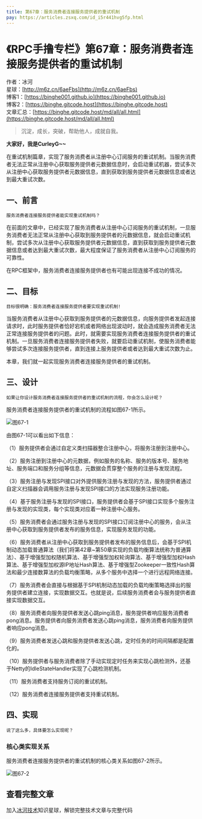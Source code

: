 ```yaml
---
title: 第67章：服务消费者连接服务提供者的重试机制
pay: https://articles.zsxq.com/id_i5r441hvg5fp.html
---
```


# 《RPC手撸专栏》第67章：服务消费者连接服务提供者的重试机制

作者：冰河
<br/>星球：[http://m6z.cn/6aeFbs](http://m6z.cn/6aeFbs)
<br/>博客1：[https://binghe001.github.io](https://binghe001.github.io)
<br/>博客2：[https://binghe.gitcode.host](https://binghe.gitcode.host)
<br/>文章汇总：[https://binghe.gitcode.host/md/all/all.html](https://binghe.gitcode.host/md/all/all.html)

> 沉淀，成长，突破，帮助他人，成就自我。

**大家好，我是CurleyG~~**

在重试机制篇章，实现了服务消费者从注册中心订阅服务的重试机制。当服务消费者无法正常从注册中心获取服务提供者元数据信息时，会启动重试机器，尝试多次从注册中心获取服务提供者元数据信息，直到获取到服务提供者元数据信息或者达到最大重试次数。

## 一、前言

`服务消费者连接服务提供者能实现重试机制吗？`

在前面的文章中，已经实现了服务消费者从注册中心订阅服务的重试机制，一旦服务消费者无法正常从注册中心获取到服务提供者的元数据信息，就会启动重试机制，尝试多次从注册中心获取服务提供者元数据信息，直到获取到服务提供者元数据信息或者达到最大重试次数，最大程度保证了服务消费者从注册中心订阅服务的可靠性。

在RPC框架中，服务消费者连接服务提供者也有可能出现连接不成功的情况。

## 二、目标

`目标很明确：服务消费者连接服务提供者要实现重试机制!`

当服务消费者从注册中心获取到服务提供者的元数据信息，向服务提供者发起连接请求时，此时服务提供者恰好宕机或者网络出现波动时，就会造成服务消费者无法正常连接服务提供者的问题。此时，就需要实现服务消费者连接服务提供者的重试机制。一旦服务消费者连接服务提供者失败，就要启动重试机制，使服务消费者能够尝试多次连接服务提供者，直到连接上服务提供者或者达到最大重试次数为止。

本章，我们就一起实现服务消费者连接服务提供者的重试机制。

## 三、设计

`如果让你设计服务消费者连接服务提供者的重试机制的流程，你会怎么设计呢？`

服务消费者连接服务提供者的重试机制的流程如图67-1所示。

![图67-1](https://binghe.gitcode.host/assets/images/middleware/rpc/rpc-2022-12-24-001.png)

由图67-1可以看出如下信息：

（1）服务提供者会通过自定义类扫描器整合注册中心，将服务注册到注册中心。

（2）服务注册到注册中心的元数据，例如服务的名称、服务的版本号、服务地址、服务端口和服务分组等信息，元数据会贯穿整个服务的注册与发现流程。

（3）服务注册与发现SPI接口对外提供服务注册与发现的方法，服务提供者通过自定义扫描器会调用服务注册与发现SPI接口的方法实现服务注册功能。

（4）基于服务注册与发现的SPI接口，服务提供者会基于SPI接口实现多个服务注册与发现的实现类，每个实现类对应着一种注册中心服务。

（5）服务消费者会通过服务注册与发现的SPI接口订阅注册中心的服务，会从注册中心获取到服务提供者发布的服务信息，实现服务发现的功能。

（6）服务消费者从注册中心获取到服务提供者发布的服务信息后，会基于SPI机制动态加载普通算法（我们将第42章~第50章实现的负载均衡算法统称为普通算法）、基于增强型加权随机算法、基于增强型加权轮询算法、基于增强型加权Hash算法、基于增强型加权源IP地址Hash算法、基于增强型Zookeeper一致性Hash算法和最少连接数算法的负载均衡策略，从多个服务中选择一个进行远程网络连接。

（7）服务消费者会直接与根据基于SPI机制动态加载的负载均衡策略选择出的服务提供者建立连接，实现数据交互。也就是说，后续服务消费者会与服务提供者直接实现数据交互。

（8）服务消费者向服务提供者发送心跳ping消息，服务提供者响应服务消费者pong消息。服务提供者向服务消费者发送心跳ping消息，服务消费者向服务提供者响应pong消息。

（9）服务消费者发送心跳和服务提供者发送心跳，定时任务的时间间隔都是配置化的。

（10）服务提供者与服务消费者除了手动实现定时任务来实现心跳检测外，还基于Netty的IdleStateHandler实现了心跳检测机制。

（11）服务消费者支持服务订阅的重试机制。

（12）服务消费者连接服务提供者支持重试机制。

## 四、实现

`说了这么多，具体要怎么实现呢？`

### 核心类实现关系

服务消费者连接服务提供者的重试机制的核心类关系如图67-2所示。

![图67-2](https://binghe.gitcode.host/assets/images/middleware/rpc/rpc-2022-12-24-002.png)

## 查看完整文章

加入[冰河技术](http://m6z.cn/6aeFbs)知识星球，解锁完整技术文章与完整代码

